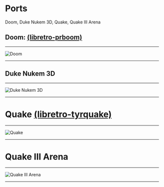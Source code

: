 # Ports
Doom, Duke Nukem 3D, Quake, Quake III Arena

## Doom: [(libretro-prboom)](https://github.com/libretro/libretro-prboom)
***
![Doom](http://vignette4.wikia.nocookie.net/doom/images/4/4b/Doom-1-.gif/revision/latest?cb=20080630083507)
***

## Duke Nukem 3D

***
![Duke Nukem 3D](http://monkeydesk.at/content/attachments/5843d1337609358-duke-nukem-3d.jpg/)

***

# Quake [(libretro-tyrquake)](https://github.com/libretro/libretro-tyrquake)

***
![Quake](http://firsthour.net/screenshots/quake/quake-cover-thumb.jpg)
***

# Quake III Arena

***
![Quake III Arena](http://games-history.ru/upload/box/quake3_box.jpg)
***





